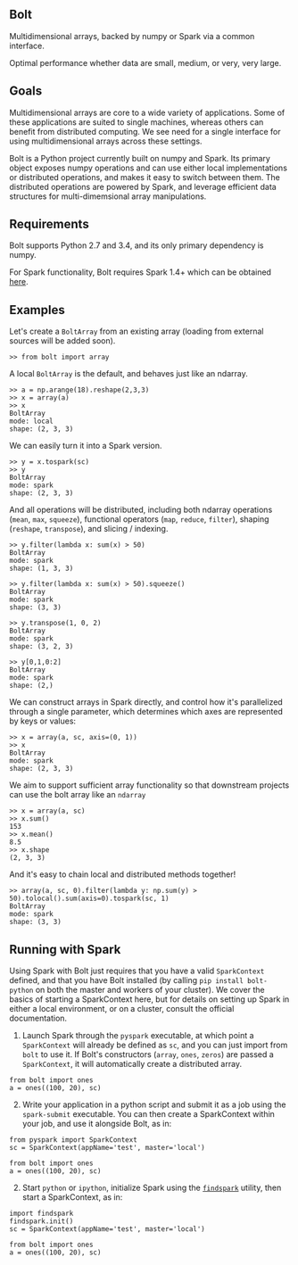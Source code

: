 Bolt
----
Multidimensional arrays, backed by numpy or Spark via a common interface.

Optimal performance whether data are small, medium, or very, very large.

Goals
-----
Multidimensional arrays are core to a wide variety of applications. Some of these applications are suited to single machines, whereas others can benefit from distributed computing. We see need for a single interface for using multidimensional arrays across these settings.

Bolt is a Python project currently built on numpy and Spark. Its primary object exposes numpy operations and can use either local implementations or distributed operations, and makes it easy to switch between them. The distributed operations are powered by Spark, and leverage efficient data structures for multi-dimemsional array manipulations.

Requirements
------------
Bolt supports Python 2.7 and 3.4, and its only primary dependency is numpy.

For Spark functionality, Bolt requires Spark 1.4+ which can be obtained [here](http://spark.apache.org/downloads.html).

Examples
--------

Let's create a `BoltArray` from an existing array (loading from external sources will be added soon).

```
>> from bolt import array
```

A local `BoltArray` is the default, and behaves just like an ndarray.
```
>> a = np.arange(18).reshape(2,3,3)
>> x = array(a)
>> x
BoltArray
mode: local
shape: (2, 3, 3)
```
We can easily turn it into a Spark version.
```
>> y = x.tospark(sc)
>> y
BoltArray
mode: spark
shape: (2, 3, 3)
```
And all operations will be distributed, including both ndarray operations (`mean`, `max`, `squeeze`), functional operators (`map`, `reduce`, `filter`), shaping (`reshape`, `transpose`), and slicing / indexing.
```
>> y.filter(lambda x: sum(x) > 50)
BoltArray
mode: spark
shape: (1, 3, 3)

>> y.filter(lambda x: sum(x) > 50).squeeze()
BoltArray
mode: spark
shape: (3, 3)

>> y.transpose(1, 0, 2)
BoltArray
mode: spark
shape: (3, 2, 3)

>> y[0,1,0:2]
BoltArray
mode: spark
shape: (2,)
```
We can construct arrays in Spark directly, and control how it's parallelized through a single parameter, which determines which axes are represented by keys or values:
```
>> x = array(a, sc, axis=(0, 1))
>> x
BoltArray
mode: spark
shape: (2, 3, 3)
```
We aim to support sufficient array functionality so that downstream projects can use the bolt array like an `ndarray`
```
>> x = array(a, sc)
>> x.sum()
153
>> x.mean()
8.5
>> x.shape
(2, 3, 3)
```

And it's easy to chain local and distributed methods together!
```
>> array(a, sc, 0).filter(lambda y: np.sum(y) > 50).tolocal().sum(axis=0).tospark(sc, 1)
BoltArray
mode: spark
shape: (3, 3)
```

Running with Spark
-------------------
Using Spark with Bolt just requires that you have a valid `SparkContext` defined, and that you have Bolt installed (by calling `pip install bolt-python` on both the master and workers of your cluster). We cover the basics of starting a SparkContext here, but for details on setting up Spark in either a local environment, or on a cluster, consult the official documentation.

1) Launch Spark through the `pyspark` executable, at which point a `SparkContext` will already be defined as `sc`, and you can just import from `bolt` to use it. If Bolt's constructors (`array`, `ones`, `zeros`) are passed a `SparkContext`, it will automatically create a distributed array.

```
from bolt import ones
a = ones((100, 20), sc)
```

2) Write your application in a python script and submit it as a job using the `spark-submit` executable. You can then create a SparkContext within your job, and use it alongside Bolt, as in:

```
from pyspark import SparkContext
sc = SparkContext(appName='test', master='local')

from bolt import ones
a = ones((100, 20), sc)
```

2) Start `python` or `ipython`, initialize Spark using the [`findspark`]() utility, then start a SparkContext, as in:

```
import findspark
findspark.init()
sc = SparkContext(appName='test', master='local')

from bolt import ones
a = ones((100, 20), sc)
```
